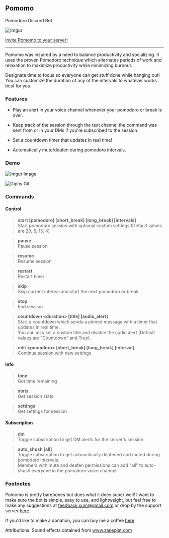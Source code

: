 ## Pomomo
Pomodoro Discord Bot

![Imgur](https://i.imgur.com/BlykIJ3t.jpg)

<a href="https://discord.com/api/oauth2/authorize?client_id=821952460909445130&permissions=15738880&scope=bot">Invite Pomomo to your server!</a>
__________
Pomomo was inspired by a need to balance productivity and socializing. 
It uses the proven Pomodoro technique which alternates periods of work and relaxation 
to maximize productivity while minimizing burnout.

Designate time to focus so everyone can get stuff done while hanging out! You can customize the duration of any of the intervals to whatever works best for you.

### Features

* Play an alert in your voice channel whenever your pomodoro or break is over.

* Keep track of the session through the text channel the command was sent from or in your DMs if you're subscribed to the session.

* Set a countdown timer that updates in real time!

* Automatically mute/deafen during pomodoro intervals.

### Demo

![Imgur Image](https://i.imgur.com/w3LfMP3.png)

![Giphy Gif](https://media.giphy.com/media/rD2aQ1uPCetKN8zpI6/giphy.gif)

### Commands
#### Control
>**start \[pomodoro] \[short_break] \[long_break] \[intervals]**\
>Start pomodoro session with optional custom settings (Default values are 20, 5, 15, 4)

>**pause**\
>Pause session

>**resume**\
>Resume session

>**restart**\
>Restart timer

>**skip**\
>Skip current interval and start the next pomodoro or break

>**stop**\
>End session

>**countdown \<duration> \[title] \[audio_alert]**\
>Start a countdown which sends a pinned message with a timer that updates in real time.\
>You can also set a custom title and disable the audio alert (Default values are "Countdown" and True).

>**edit \<pomodoro> \[short_break] \[long_break] \[interval]**\
>Continue session with new settings

#### Info
>**time**\
>Get time remaining

>**stats**\
>Get session stats

>**settings**\
>Get settings for session

#### Subscription
>**dm**\
>Toggle subscription to get DM alerts for the server's session

>**auto_shush \[all]**\
>Toggle subscription to get automatically deafened and muted during pomodoro intervals.\
>Members with mute and deafen permissions can add "all" to auto-shush everyone in the pomodoro voice channel.

### Footnotes

Pomomo is pretty barebones but does what it does super well! 
I want to make sure the bot is simple, easy to use, and lightweight, but feel free to make any suggestions at feedback.sum@gmail.com or drop by the support server [here](https://discord.gg/whszbaXd).

If you'd like to make a donation, you can buy me a coffee [here](https://www.buymeacoffee.com/benjamonn)

Attributions:
Sound effects obtained from <a href="https://www.zapsplat.com/">www.zapsplat.com</a>
